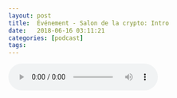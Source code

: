 ```yaml
---
layout: post
title:  Événement - Salon de la crypto: Intro
date:   2018-06-16 03:11:21
categories: [podcast]
tags:
---
```

<audio src='http://feeds.soundcloud.com/stream/459067284-la-bulle-crypto-evenement-salon-de-la-crypto-intro.mp3' auto-play='false' controls='true' />

Cet épisode est le premier d'une série d'épisode à propos du Salon de la Crypto.
Le Salon de la Crypto a eu lieu le 12 Mai dernier à Montréal,
description de l’événement:
"Notre objectif est de répertorier et de rassembler le plus de savoir possible au même endroit afin de discuter et faire progresser la connaissance de la Blockchain et de la cryptomonnaie. 

Nous tenons à mettre une emphase sur la présence de notre Commanditaire principal SmartCash. Plusieurs développeurs/community members de SmartCash viendront de l’étranger spécialement pour l’événement. Ils seront eux-mêmes disponibles pour vous parler à leur kiosque (surtout en anglais, mais aussi en français et probablement en espagnol). Ce sera, pour l’instant, votre seule chance cette année de les rencontrer au Québec, ...ne la manquez pas !"

Soutenez le podcast:
BTC: 1F8mSBpdVSYbW7S5w5zaFRtPkJGAjneFVN
LTC: LgKsmiwozmhH4XixzP9iUzHR3DBGtCuo7F
ETH (et autres tokens): 0xe390d66441D0144fd54bd82Bff96B94E7620196f

Newsletter: Ta dose crypto
medium.com/r/?url=http%3A%2F%2Feepurl.com%2FdkBqXv

PATREON patreon.com/labullecrypto
Youtube goo.gl/X4q3gt
Twitter twitter.com/labullecrypto 
RSS feeds.feedburner.com/labullecrypto
Telegram t.me/joinchat/BPCby0LDFPYTUhYNDlILVg
Soundcloud @la-bulle-crypto
iTunes itunes.apple.com/fr/podcast/la-bulle/id1281121446
Discord discord.gg/mgvXb8m

La Bulle Crypto est un podcast d'information à propos de l’univers des crypto monnaies. Toutes les information fournies durant cet épisode NE SONT PAS À PRENDRE COMME DES CONSEILS D’INVESTISSEMENT. La Bulle Crypto ne fournit pas de conseils d'investissement.
